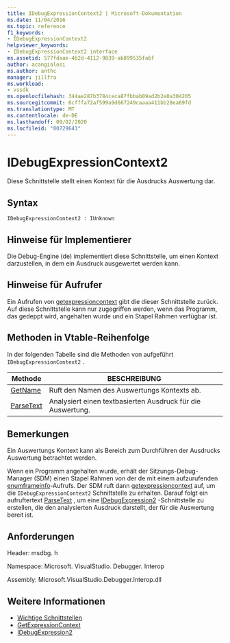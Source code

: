 ```yaml
---
title: IDebugExpressionContext2 | Microsoft-Dokumentation
ms.date: 11/04/2016
ms.topic: reference
f1_keywords:
- IDebugExpressionContext2
helpviewer_keywords:
- IDebugExpressionContext2 interface
ms.assetid: 577fdaae-4b2d-4112-9839-ab899535fa6f
author: acangialosi
ms.author: anthc
manager: jillfra
ms.workload:
- vssdk
ms.openlocfilehash: 344ae287b3784ceca87fbbab09ad2b2e0a304205
ms.sourcegitcommit: 6cfffa72af599a9d667249caaaa411bb28ea69fd
ms.translationtype: MT
ms.contentlocale: de-DE
ms.lasthandoff: 09/02/2020
ms.locfileid: "80729641"
---
```

# <a name="idebugexpressioncontext2"></a>IDebugExpressionContext2
Diese Schnittstelle stellt einen Kontext für die Ausdrucks Auswertung dar.

## <a name="syntax"></a>Syntax

```
IDebugExpressionContext2 : IUnknown
```

## <a name="notes-for-implementers"></a>Hinweise für Implementierer
 Die Debug-Engine (de) implementiert diese Schnittstelle, um einen Kontext darzustellen, in dem ein Ausdruck ausgewertet werden kann.

## <a name="notes-for-callers"></a>Hinweise für Aufrufer
 Ein Aufrufen von [getexpressioncontext](../../../extensibility/debugger/reference/idebugstackframe2-getexpressioncontext.md) gibt die dieser Schnittstelle zurück. Auf diese Schnittstelle kann nur zugegriffen werden, wenn das Programm, das gedeppt wird, angehalten wurde und ein Stapel Rahmen verfügbar ist.

## <a name="methods-in-vtable-order"></a>Methoden in Vtable-Reihenfolge
 In der folgenden Tabelle sind die Methoden von aufgeführt `IDebugExpressionContext2` .

|Methode|BESCHREIBUNG|
|------------|-----------------|
|[GetName](../../../extensibility/debugger/reference/idebugexpressioncontext2-getname.md)|Ruft den Namen des Auswertungs Kontexts ab.|
|[ParseText](../../../extensibility/debugger/reference/idebugexpressioncontext2-parsetext.md)|Analysiert einen textbasierten Ausdruck für die Auswertung.|

## <a name="remarks"></a>Bemerkungen
 Ein Auswertungs Kontext kann als Bereich zum Durchführen der Ausdrucks Auswertung betrachtet werden.

 Wenn ein Programm angehalten wurde, erhält der Sitzungs-Debug-Manager (SDM) einen Stapel Rahmen von der de mit einem aufzurufenden [enumframeinfo](../../../extensibility/debugger/reference/idebugthread2-enumframeinfo.md)-Aufrufs. Der SDM ruft dann [getexpressioncontext](../../../extensibility/debugger/reference/idebugstackframe2-getexpressioncontext.md) auf, um die `IDebugExpressionContext2` Schnittstelle zu erhalten. Darauf folgt ein aufruftertext [ParseText](../../../extensibility/debugger/reference/idebugexpressioncontext2-parsetext.md) , um eine [IDebugExpression2](../../../extensibility/debugger/reference/idebugexpression2.md) -Schnittstelle zu erstellen, die den analysierten Ausdruck darstellt, der für die Auswertung bereit ist.

## <a name="requirements"></a>Anforderungen
 Header: msdbg. h

 Namespace: Microsoft. VisualStudio. Debugger. Interop

 Assembly: Microsoft.VisualStudio.Debugger.Interop.dll

## <a name="see-also"></a>Weitere Informationen
- [Wichtige Schnittstellen](../../../extensibility/debugger/reference/core-interfaces.md)
- [GetExpressionContext](../../../extensibility/debugger/reference/idebugstackframe2-getexpressioncontext.md)
- [IDebugExpression2](../../../extensibility/debugger/reference/idebugexpression2.md)
